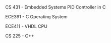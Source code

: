 
CS 431 - Embedded Systems PID Controller in C

ECE391 - C Operating System

ECE411 - VHDL CPU 

CS 225 - C++
